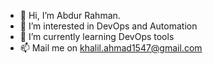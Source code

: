 - 👋 Hi, I’m Abdur Rahman.
- 👀 I’m interested in DevOps and Automation
- 🌱 I’m currently learning DevOps tools
- 📫 Mail me on khalil.ahmad1547@gmail.com

<!---
khalilahmad1547/khalilahmad1547 is a ✨ special ✨ repository because its `README.md` (this file) appears on your GitHub profile.
You can click the Preview link to take a look at your changes.
--->
